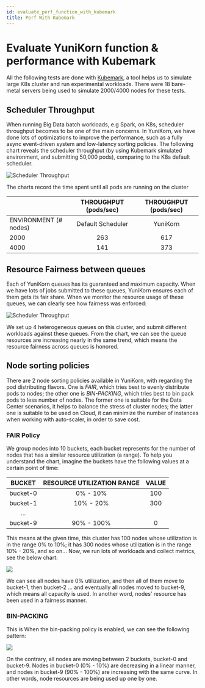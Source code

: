 ```yaml
---
id: evaluate_perf_function_with_kubemark
title: Perf With Kubemark
---
```


<!--
Licensed to the Apache Software Foundation (ASF) under one
or more contributor license agreements.  See the NOTICE file
distributed with this work for additional information
regarding copyright ownership.  The ASF licenses this file
to you under the Apache License, Version 2.0 (the
"License"); you may not use this file except in compliance
with the License.  You may obtain a copy of the License at

  http://www.apache.org/licenses/LICENSE-2.0

Unless required by applicable law or agreed to in writing,
software distributed under the License is distributed on an
"AS IS" BASIS, WITHOUT WARRANTIES OR CONDITIONS OF ANY
KIND, either express or implied.  See the License for the
specific language governing permissions and limitations
under the License.
-->

# Evaluate YuniKorn function & performance with Kubemark

All the following tests are done with [Kubemark](https://github.com/kubernetes/kubernetes/blob/release-1.3/docs/devel/kubemark-guide.md#starting-a-kubemark-cluster),
a tool helps us to simulate large K8s cluster and run experimental workloads.
There were 18 bare-metal servers being used to simulate 2000/4000 nodes for these tests. 

## Scheduler Throughput

When running Big Data batch workloads, e.g Spark, on K8s, scheduler throughput becomes to be one of the main concerns.
In YuniKorn, we have done lots of optimizations to improve the performance, such as a fully async event-driven system
and low-latency sorting policies. The following chart reveals the scheduler throughput (by using Kubemark simulated
environment, and submitting 50,000 pods), comparing to the K8s default scheduler.

![Scheduler Throughput](/img/throughput.png)

The charts record the time spent until all pods are running on the cluster

|                       	| THROUGHPUT (pods/sec) 	| THROUGHPUT (pods/sec) 	|
|-----------------------	|:---------------------:	|:---------------------:	|
| ENVIRONMENT (# nodes) 	|   Default Scheduler   	|        YuniKorn       	|
| 2000                  	| 263                   	| 617                   	|
| 4000                  	| 141                   	| 373                   	|

## Resource Fairness between queues

Each of YuniKorn queues has its guaranteed and maximum capacity. When we have lots of jobs submitted to these queues,
YuniKorn ensures each of them gets its fair share. When we monitor the resource usage of these queues, we can clearly
see how fairness was enforced:

![Scheduler Throughput](/img/queue-fairness.png)

We set up 4 heterogeneous queues on this cluster, and submit different workloads against these queues.
From the chart, we can see the queue resources are increasing nearly in the same trend, which means the resource
fairness across queues is honored.

## Node sorting policies

There are 2 node sorting policies available in YuniKorn, with regarding the pod distributing flavors. One is *FAIR*,
which tries best to evenly distribute pods to nodes; the other one is *BIN-PACKING*, which tries best to bin pack pods
to less number of nodes. The former one is suitable for the Data Center scenarios, it helps to balance the stress of
cluster nodes; the latter one is suitable to be used on Cloud, it can minimize the number of instances when working
with auto-scaler, in order to save cost.

### FAIR Policy

We group nodes into 10 buckets, each bucket represents for the number of nodes that has a similar resource
utilization (a range).  To help you understand the chart, imagine the buckets have the following values at a certain
point of time:

|   BUCKET 	| RESOURCE UTILIZATION RANGE 	| VALUE 	|
|:--------:	|:--------------------------:	|:-----:	|
| bucket-0 	| 0% - 10%                   	| 100   	|
| bucket-1 	| 10% - 20%                  	| 300   	|
| ...      	|                            	|       	|
| bucket-9 	| 90% - 100%                 	| 0     	|

This means at the given time, this cluster has 100 nodes whose utilization is in the range 0% to 10%;
it has 300 nodes whose utilization is in the range 10% - 20%, and so on… Now, we run lots of workloads and
collect metrics, see the below chart:

<img src="/img/node-fair.png" />

We can see all nodes have 0% utilization, and then all of them move to bucket-1, then bucket-2 … and eventually
all nodes moved to bucket-9, which means all capacity is used. In another word, nodes’ resource has been used in
a fairness manner.

### BIN-PACKING

This is When the bin-packing policy is enabled, we can see the following pattern:

<img src="/img/node-bin-packing.png" />

On the contrary, all nodes are moving between 2 buckets, bucket-0 and bucket-9. Nodes in bucket-0 (0% - 10%)
are decreasing in a linear manner, and nodes in bucket-9 (90% - 100%) are increasing with the same curve.
In other words, node resources are being used up one by one.



